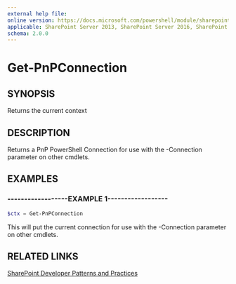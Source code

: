 ```yaml
---
external help file:
online version: https://docs.microsoft.com/powershell/module/sharepoint-pnp/get-pnpconnection
applicable: SharePoint Server 2013, SharePoint Server 2016, SharePoint Server 2019, SharePoint Online
schema: 2.0.0
---
```


# Get-PnPConnection

## SYNOPSIS
Returns the current context

## DESCRIPTION
Returns a PnP PowerShell Connection for use with the -Connection parameter on other cmdlets.

## EXAMPLES

### ------------------EXAMPLE 1------------------
```powershell
$ctx = Get-PnPConnection
```

This will put the current connection for use with the -Connection parameter on other cmdlets.

## RELATED LINKS

[SharePoint Developer Patterns and Practices](https://aka.ms/sppnp)
